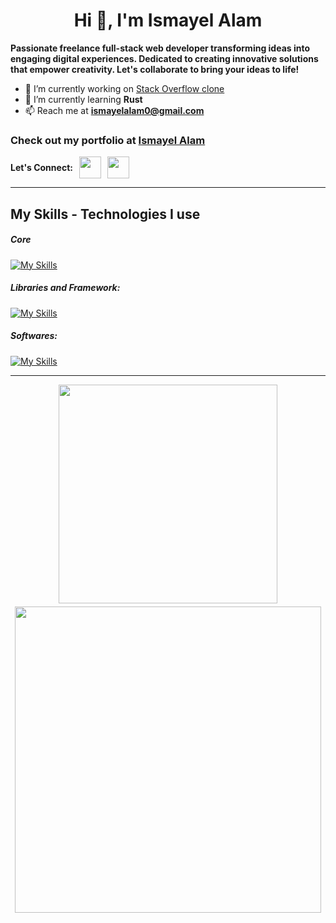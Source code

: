 <h1 align="center">Hi 👋, I'm Ismayel Alam</h1>
<!-- <h2 align="center">Checkout my portfolio at <a href="https://ismayelalam.com/" target="_blank">Ismayel Alam</a></h2> -->

<strong>Passionate freelance full-stack web developer transforming ideas into engaging digital experiences. Dedicated to creating innovative solutions that empower creativity. Let's collaborate to bring your ideas to life!</strong>

- 🔭 I’m currently working on [Stack Overflow clone](http://stackOverflow.ismayelalam.com)
- 🌱 I’m currently learning **Rust**
- 📫 Reach me at **ismayelalam0@gmail.com**

### Check out my portfolio at [Ismayel Alam](http://ismayelalam.com)

<p style="display: flex; align-items: center; gap: 10px">
    <strong>Let's Connect: </strong>
    <a href="https://www.linkedin.com/in/ismayelalam">
        <img src="https://skillicons.dev/icons?i=linkedin" width="35px"/>
    </a>
    <a href="https://twitter.com/__ismayelalam__">
        <img src="https://skillicons.dev/icons?i=twitter" width="35px"/>
    </a>
</p>

---

## My Skills - Technologies I use

##### Core

[![My Skills](https://skillicons.dev/icons?i=js,ts,html,css)](https://github.com/IsmayelAlam)

##### Libraries and Framework:

[![My Skills](https://skillicons.dev/icons?i=threejs,next,react,nodejs,expressjs,mongodb,sass,tailwind)](https://github.com/IsmayelAlam)

##### Softwares:

[![My Skills](https://skillicons.dev/icons?i=figma,git,docker,blender,vscode,supabase,firebase,linux)](https://github.com/IsmayelAlam)

---

<p align="center" style="display: flex; align-items: center; flex-wrap: wrap; justify-content: center; width:100%; gap: 5px">
    <img src="https://github-readme-stats.vercel.app/api/top-langs/?username=ismayelalam&theme=nightowl&show_icons=true&hide_border=false&layout=compact" style="width: 350px"/>
    <img src="https://github-readme-streak-stats.herokuapp.com/?user=ismayelalam&theme=nightowl&hide_border=false" style="width: 490px"/>
</p>
